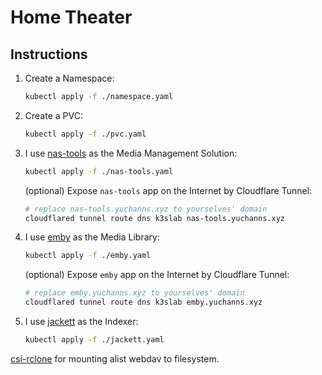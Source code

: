 # Home Theater

## Instructions

1. Create a Namespace:
    ```bash
    kubectl apply -f ./namespace.yaml
    ```
2. Create a PVC:
    ```bash
    kubectl apply -f ./pvc.yaml
    ```
3. I use [nas-tools](https://github.com/NAStool/nas-tools) as the Media Management Solution:
    ```bash
    kubectl apply -f ./nas-tools.yaml
    ```
    (optional) Expose `nas-tools` app on the Internet by Cloudflare Tunnel:
    ```bash
    # replace nas-tools.yuchanns.xyz to yourselves' domain
    cloudflared tunnel route dns k3slab nas-tools.yuchanns.xyz
    ```
4. I use [emby](https://emby.media/) as the Media Library:
    ```bash
    kubectl apply -f ./emby.yaml
    ```
    (optional) Expose `emby` app on the Internet by Cloudflare Tunnel:
    ```bash
    # replace emby.yuchanns.xyz to yourselves' domain
    cloudflared tunnel route dns k3slab emby.yuchanns.xyz
    ```
5. I use [jackett](https://github.com/linuxserver/docker-jackett) as the Indexer:
    ```bash
    kubectl apply -f ./jackett.yaml
    ```

[csi-rclone](https://github.com/dvcrn/csi-rclone-reloaded) for mounting alist webdav to filesystem.
